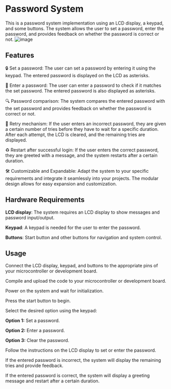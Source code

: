 # Password System 
This is a password system implementation using an LCD display, a keypad, and some buttons. The system allows the user to set a password, enter the password, and provides feedback on whether the password is correct or not.
![image](https://github.com/Mazen-Omar/Password-system/assets/112568201/a59990a0-70e7-4c0c-95a9-7bd1de98d0d8)


## Features
🔒 Set a password: The user can set a password by entering it using the keypad. The entered password is displayed on the LCD as asterisks.

🔑 Enter a password: The user can enter a password to check if it matches the set password. The entered password is also displayed as asterisks.

🔍 Password comparison: The system compares the entered password with the set password and provides feedback on whether the password is correct or not.

🔁 Retry mechanism: If the user enters an incorrect password, they are given a certain number of tries before they have to wait for a specific duration. After each attempt, the LCD is cleared, and the remaining tries are displayed.

♻️ Restart after successful login: If the user enters the correct password, they are greeted with a message, and the system restarts after a certain duration.

🛠️ Customizable and Expandable: Adapt the system to your specific requirements and integrate it seamlessly into your projects. The modular design allows for easy expansion and customization.

## Hardware Requirements
**LCD display**: The system requires an LCD display to show messages and password input/output.

**Keypad**: A keypad is needed for the user to enter the password.

**Buttons**: Start button and other buttons for navigation and system control.

## Usage
Connect the LCD display, keypad, and buttons to the appropriate pins of your microcontroller or development board.

Compile and upload the code to your microcontroller or development board.

Power on the system and wait for initialization.

Press the start button to begin.

Select the desired option using the keypad:

**Option 1:** Set a password.

**Option 2:** Enter a password.

**Option 3:** Clear the password.

Follow the instructions on the LCD display to set or enter the password.

If the entered password is incorrect, the system will display the remaining tries and provide feedback.

If the entered password is correct, the system will display a greeting message and restart after a certain duration.
